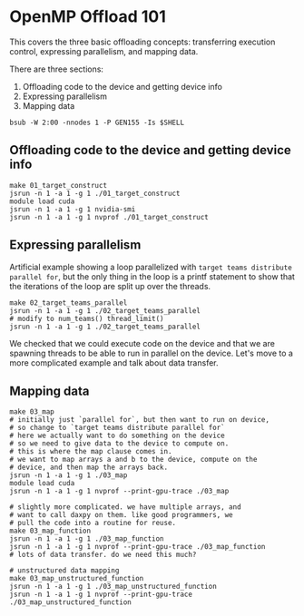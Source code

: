 
 # OpenMP Offload 101

 This covers the three basic offloading concepts:
 transferring execution control, expressing parallelism, and 
 mapping data.

 There are three sections:

 1. Offloading code to the device and getting device info
 2. Expressing parallelism
 3. Mapping data

 `bsub -W 2:00 -nnodes 1 -P GEN155 -Is $SHELL`

 ## Offloading code to the device and getting device info
 ```
 make 01_target_construct
 jsrun -n 1 -a 1 -g 1 ./01_target_construct
 module load cuda
 jsrun -n 1 -a 1 -g 1 nvidia-smi
 jsrun -n 1 -a 1 -g 1 nvprof ./01_target_construct
 ```
 ## Expressing parallelism 

 Artificial example showing a loop parallelized with
 `target teams distribute parallel for`, but the
 only thing in the loop is a printf statement
 to show that the iterations of the loop are split
 up over the threads.

 ```
 make 02_target_teams_parallel
 jsrun -n 1 -a 1 -g 1 ./02_target_teams_parallel
 # modify to num_teams() thread_limit()
 jsrun -n 1 -a 1 -g 1 ./02_target_teams_parallel
 ```

 We checked that we could execute code on the device and
 that we are spawning threads to be able to run in parallel
 on the device. Let's move to a more complicated example
 and talk about data transfer.

 ## Mapping data

 ```
 make 03_map
 # initially just `parallel for`, but then want to run on device,
 # so change to `target teams distribute parallel for`
 # here we actually want to do something on the device
 # so we need to give data to the device to compute on.
 # this is where the map clause comes in.
 # we want to map arrays a and b to the device, compute on the
 # device, and then map the arrays back.
 jsrun -n 1 -a 1 -g 1 ./03_map
 module load cuda 
 jsrun -n 1 -a 1 -g 1 nvprof --print-gpu-trace ./03_map

 # slightly more complicated. we have multiple arrays, and
 # want to call daxpy on them. like good programmers, we
 # pull the code into a routine for reuse.
 make 03_map_function
 jsrun -n 1 -a 1 -g 1 ./03_map_function
 jsrun -n 1 -a 1 -g 1 nvprof --print-gpu-trace ./03_map_function
 # lots of data transfer. do we need this much?

 # unstructured data mapping
 make 03_map_unstructured_function
 jsrun -n 1 -a 1 -g 1 ./03_map_unstructured_function
 jsrun -n 1 -a 1 -g 1 nvprof --print-gpu-trace ./03_map_unstructured_function
 ```